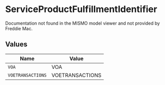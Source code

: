 # ServiceProductFulfillmentIdentifier

Documentation not found in the MISMO model viewer and not provided by Freddie Mac.


## Values

| Name              | Value             |
| ----------------- | ----------------- |
| `VOA`             | VOA               |
| `VOETRANSACTIONS` | VOETRANSACTIONS   |